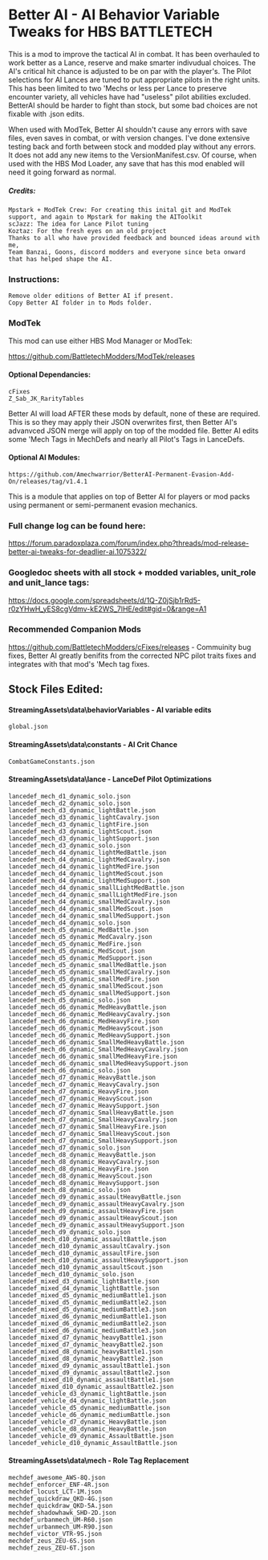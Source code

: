 # Better AI - AI Behavior Variable Tweaks for HBS BATTLETECH
This is a mod to improve the tactical AI in combat.  It has been overhauled to work better as a Lance, reserve and make smarter indivudual choices.  The AI's critical hit chance is adjusted to be on par with the player's.  The Pilot selections for AI Lances are tuned to put appropriate pilots in the right units.  This has been limited to two 'Mechs or less per Lance to preserve encounter variety, all vehicles have had "useless" pilot abilities excluded.  BetterAI should be harder to fight than stock, but some bad choices are not fixable with .json edits.  

When used with ModTek, Better AI shouldn't cause any errors with save files, even saves in combat, or with version changes. I've done extensive testing back and forth between stock and modded play without any errors. It does not add any new items to the VersionManifest.csv.  Of course, when used with the HBS Mod Loader, any save that has this mod enabled will need it going forward as normal.

##### Credits:
    Mpstark + ModTek Crew: For creating this inital git and ModTek support, and again to Mpstark for making the AIToolkit
    scJazz: The idea for Lance Pilot tuning
    Koztaz: For the fresh eyes on an old project
    Thanks to all who have provided feedback and bounced ideas around with me, 
    Team Banzai, Goons, discord modders and everyone since beta onward that has helped shape the AI.

### Instructions:

    Remove older editions of Better AI if present.
    Copy Better AI folder in to Mods folder.
    
### ModTek

This mod can use either HBS Mod Manager or ModTek:

https://github.com/BattletechModders/ModTek/releases
    
#### Optional Dependancies:
    cFixes
    Z_Sab_JK_RarityTables
Better AI will load AFTER these mods by default, none of these are required.  This is so they may apply their JSON overwrites first, then Better AI's advanvced JSON merge will apply on top of the modded file.  Better AI edits some 'Mech Tags in MechDefs and nearly all Pilot's Tags in LanceDefs.

#### Optional AI Modules:

    https://github.com/Amechwarrior/BetterAI-Permanent-Evasion-Add-On/releases/tag/v1.4.1
This is a module that applies on top of Better AI for players or mod packs using permanent or semi-permanent evasion mechanics.

### Full change log can be found here:

https://forum.paradoxplaza.com/forum/index.php?threads/mod-release-better-ai-tweaks-for-deadlier-ai.1075322/

### Googledoc sheets with all stock + modded variables, unit_role and unit_lance tags:

https://docs.google.com/spreadsheets/d/1Q-Z0jSjb1rRd5-r0zYHwH_yES8cgVdmv-kE2WS_7lHE/edit#gid=0&range=A1

### Recommended Companion Mods

https://github.com/BattletechModders/cFixes/releases - Commuinity bug fixes, Better AI greatly benifits from the corrected NPC pilot traits fixes and integrates with that mod's 'Mech tag fixes.

## Stock Files Edited:
#### StreamingAssets\data\behaviorVariables - AI variable edits
    global.json

#### StreamingAssets\data\constants - AI Crit Chance
    CombatGameConstants.json

#### StreamingAssets\data\lance - LanceDef Pilot Optimizations
    lancedef_mech_d1_dynamic_solo.json
    lancedef_mech_d2_dynamic_solo.json
    lancedef_mech_d3_dynamic_lightBattle.json
    lancedef_mech_d3_dynamic_lightCavalry.json
    lancedef_mech_d3_dynamic_lightFire.json
    lancedef_mech_d3_dynamic_lightScout.json
    lancedef_mech_d3_dynamic_lightSupport.json
    lancedef_mech_d3_dynamic_solo.json
    lancedef_mech_d4_dynamic_lightMedBattle.json
    lancedef_mech_d4_dynamic_lightMedCavalry.json
    lancedef_mech_d4_dynamic_lightMedFire.json
    lancedef_mech_d4_dynamic_lightMedScout.json
    lancedef_mech_d4_dynamic_lightMedSupport.json
    lancedef_mech_d4_dynamic_smallLightMedBattle.json
    lancedef_mech_d4_dynamic_smallLightMedFire.json
    lancedef_mech_d4_dynamic_smallMedCavalry.json
    lancedef_mech_d4_dynamic_smallMedScout.json
    lancedef_mech_d4_dynamic_smallMedSupport.json
    lancedef_mech_d4_dynamic_solo.json
    lancedef_mech_d5_dynamic_MedBattle.json
    lancedef_mech_d5_dynamic_MedCavalry.json
    lancedef_mech_d5_dynamic_MedFire.json
    lancedef_mech_d5_dynamic_MedScout.json
    lancedef_mech_d5_dynamic_MedSupport.json
    lancedef_mech_d5_dynamic_smallMedBattle.json
    lancedef_mech_d5_dynamic_smallMedCavalry.json
    lancedef_mech_d5_dynamic_smallMedFire.json
    lancedef_mech_d5_dynamic_smallMedScout.json
    lancedef_mech_d5_dynamic_smallMedSupport.json
    lancedef_mech_d5_dynamic_solo.json
    lancedef_mech_d6_dynamic_MedHeavyBattle.json
    lancedef_mech_d6_dynamic_MedHeavyCavalry.json
    lancedef_mech_d6_dynamic_MedHeavyFire.json
    lancedef_mech_d6_dynamic_MedHeavyScout.json
    lancedef_mech_d6_dynamic_MedHeavySupport.json
    lancedef_mech_d6_dynamic_SmallMedHeavyBattle.json
    lancedef_mech_d6_dynamic_SmallMedHeavyCavalry.json
    lancedef_mech_d6_dynamic_smallMedHeavyFire.json
    lancedef_mech_d6_dynamic_smallMedHeavySupport.json
    lancedef_mech_d6_dynamic_solo.json
    lancedef_mech_d7_dynamic_HeavyBattle.json
    lancedef_mech_d7_dynamic_HeavyCavalry.json
    lancedef_mech_d7_dynamic_HeavyFire.json
    lancedef_mech_d7_dynamic_HeavyScout.json
    lancedef_mech_d7_dynamic_HeavySupport.json
    lancedef_mech_d7_dynamic_SmallHeavyBattle.json
    lancedef_mech_d7_dynamic_SmallHeavyCavalry.json
    lancedef_mech_d7_dynamic_SmallHeavyFire.json
    lancedef_mech_d7_dynamic_SmallHeavyScout.json
    lancedef_mech_d7_dynamic_SmallHeavySupport.json
    lancedef_mech_d7_dynamic_solo.json
    lancedef_mech_d8_dynamic_HeavyBattle.json
    lancedef_mech_d8_dynamic_HeavyCavalry.json
    lancedef_mech_d8_dynamic_HeavyFire.json
    lancedef_mech_d8_dynamic_HeavyScout.json
    lancedef_mech_d8_dynamic_HeavySupport.json
    lancedef_mech_d8_dynamic_solo.json
    lancedef_mech_d9_dynamic_assaultHeavyBattle.json
    lancedef_mech_d9_dynamic_assaultHeavyCavalry.json
    lancedef_mech_d9_dynamic_assaultHeavyFire.json
    lancedef_mech_d9_dynamic_assaultHeavyScout.json
    lancedef_mech_d9_dynamic_assaultHeavySupport.json
    lancedef_mech_d9_dynamic_solo.json
    lancedef_mech_d10_dynamic_assaultBattle.json
    lancedef_mech_d10_dynamic_assaultCavalry.json
    lancedef_mech_d10_dynamic_assaultFire.json
    lancedef_mech_d10_dynamic_assaultHeavySupport.json
    lancedef_mech_d10_dynamic_assaultScout.json
    lancedef_mech_d10_dynamic_solo.json
    lancedef_mixed_d3_dynamic_lightBattle.json
    lancedef_mixed_d4_dynamic_lightBattle.json
    lancedef_mixed_d5_dynamic_mediumBattle1.json
    lancedef_mixed_d5_dynamic_mediumBattle2.json
    lancedef_mixed_d5_dynamic_mediumBattle3.json
    lancedef_mixed_d6_dynamic_mediumBattle1.json
    lancedef_mixed_d6_dynamic_mediumBattle2.json
    lancedef_mixed_d6_dynamic_mediumBattle3.json
    lancedef_mixed_d7_dynamic_heavyBattle1.json
    lancedef_mixed_d7_dynamic_heavyBattle2.json
    lancedef_mixed_d8_dynamic_heavyBattle1.json
    lancedef_mixed_d8_dynamic_heavyBattle2.json
    lancedef_mixed_d9_dynamic_assaultBattle1.json
    lancedef_mixed_d9_dynamic_assaultBattle2.json
    lancedef_mixed_d10_dynamic_assaultBattle1.json
    lancedef_mixed_d10_dynamic_assaultBattle2.json
    lancedef_vehicle_d3_dynamic_lightBattle.json
    lancedef_vehicle_d4_dynamic_lightBattle.json
    lancedef_vehicle_d5_dynamic_mediumBattle.json
    lancedef_vehicle_d6_dynamic_mediumBattle.json
    lancedef_vehicle_d7_dynamic_HeavyBattle.json
    lancedef_vehicle_d8_dynamic_HeavyBattle.json
    lancedef_vehicle_d9_dynamic_AssaultBattle.json
    lancedef_vehicle_d10_dynamic_AssaultBattle.json

#### StreamingAssets\data\mech - Role Tag Replacement
    mechdef_awesome_AWS-8Q.json
    mechdef_enforcer_ENF-4R.json
    mechdef_locust_LCT-1M.json
    mechdef_quickdraw_QKD-4G.json
    mechdef_quickdraw_QKD-5A.json
    mechdef_shadowhawk_SHD-2D.json
    mechdef_urbanmech_UM-R60.json
    mechdef_urbanmech_UM-R90.json
    mechdef_victor_VTR-9S.json
    mechdef_zeus_ZEU-6S.json
    mechdef_zeus_ZEU-6T.json
